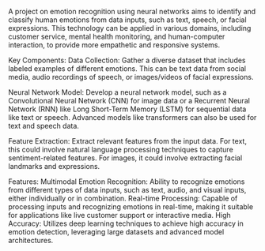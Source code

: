 A project on emotion recognition using neural networks aims to identify and classify human emotions from data inputs, such as text, speech, or facial expressions. This technology can be applied in various domains, including customer service, mental health monitoring, and human-computer interaction, to provide more empathetic and responsive systems.

Key Components:
Data Collection: Gather a diverse dataset that includes labeled examples of different emotions. This can be text data from social media, audio recordings of speech, or images/videos of facial expressions.

Neural Network Model: Develop a neural network model, such as a Convolutional Neural Network (CNN) for image data or a Recurrent Neural Network (RNN) like Long Short-Term Memory (LSTM) for sequential data like text or speech. Advanced models like transformers can also be used for text and speech data.

Feature Extraction: Extract relevant features from the input data. For text, this could involve natural language processing techniques to capture sentiment-related features. For images, it could involve extracting facial landmarks and expressions.

Features:
Multimodal Emotion Recognition: Ability to recognize emotions from different types of data inputs, such as text, audio, and visual inputs, either individually or in combination.
Real-time Processing: Capable of processing inputs and recognizing emotions in real-time, making it suitable for applications like live customer support or interactive media.
High Accuracy: Utilizes deep learning techniques to achieve high accuracy in emotion detection, leveraging large datasets and advanced model architectures.
